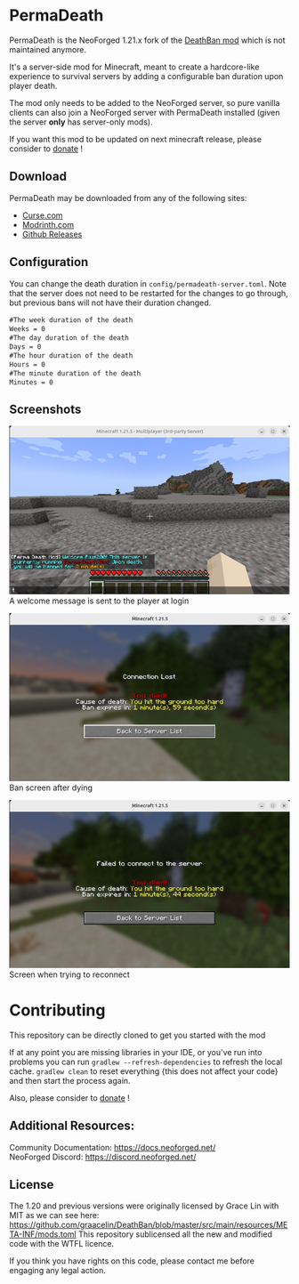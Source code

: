 
PermaDeath
==============
PermaDeath is the NeoForged 1.21.x fork of the [DeathBan mod](https://github.com/graacelin/DeathBan) which is not maintained anymore.

It's a server-side mod for Minecraft, meant to create a hardcore-like experience to survival servers by adding a configurable ban duration upon player death.  

The mod only needs to be added to the NeoForged server, so pure vanilla clients can also join a NeoForged server with PermaDeath installed (given the server **only** has server-only mods).

If you want this mod to be updated on next minecraft release, please consider to [donate](https://www.paypal.com/donate/?business=FA6Q8NVSX555G&no_recurring=0&item_name=OSS+Developer%2C+Modder.+++Thanks+for+your+donation%21&currency_code=EUR) !

Download
-----------

PermaDeath may be downloaded from any of the following sites:

- [Curse.com](https://www.curseforge.com/minecraft/mc-mods/perma-death)
- [Modrinth.com](https://modrinth.com/mod/perma-death)
- [Github Releases](https://github.com/jblemee/PermaDeath/releases)


Configuration
-----------
You can change the death duration in `config/permadeath-server.toml`. Note that the server does not need to be restarted for the changes to go through, but previous bans will not have their duration changed.

```
#The week duration of the death
Weeks = 0
#The day duration of the death
Days = 0
#The hour duration of the death
Hours = 0
#The minute duration of the death
Minutes = 0
```

Screenshots
-----------

![image](./welcome_message.png)\
A welcome message is sent to the player at login


![image](death_message.png)\
Ban screen after dying


![image](reconnect_message.png)\
Screen when trying to reconnect


Contributing
=======

This repository can be directly cloned to get you started with the
mod

If at any point you are missing libraries in your IDE, or you've run into problems you can
run `gradlew --refresh-dependencies` to refresh the local cache. `gradlew clean` to reset everything
{this does not affect your code} and then start the process again.

Also, please consider to [donate](https://www.paypal.com/donate/?business=FA6Q8NVSX555G&no_recurring=0&item_name=OSS+Developer%2C+Modder.+++Thanks+for+your+donation%21&currency_code=EUR) !

Additional Resources:
-----------
Community Documentation: https://docs.neoforged.net/  
NeoForged Discord: https://discord.neoforged.net/

License
-----------

The 1.20 and previous versions were originally licensed by Grace Lin with MIT as we can see here: https://github.com/graacelin/DeathBan/blob/master/src/main/resources/META-INF/mods.toml
This repository sublicensed all the new and modified code with the WTFL licence.

If you think you have rights on this code, please contact me before engaging any legal action.
